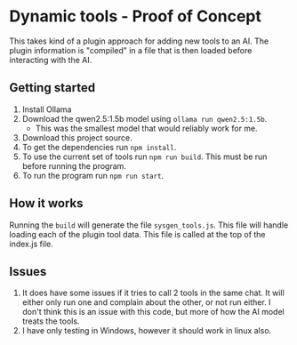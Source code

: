 # Dynamic tools - Proof of Concept
This takes kind of a plugin approach for adding new tools to an AI. The plugin information is "compiled" in a file that is then loaded before interacting with the AI.

## Getting started
1. Install Ollama
2. Download the qwen2.5:1.5b model using ````ollama run qwen2.5:1.5b````.
   - This was the smallest model that would reliably work for me. 
3. Download this project source.
4. To get the dependencies run ````npm install````.
5. To use the current set of tools run ````npm run build````. This must be run before running the program.
6. To run the program run ````npm run start````.

## How it works
Running the ````build```` will generate the file ````sysgen_tools.js````. This file will handle loading each of the plugin tool data. This file is called at the top of the index.js file. 

## Issues
1. It does have some issues if it tries to call 2 tools in the same chat. It will either only run one and complain about the other, or not run either. I don't think this is an issue with this code, but more of how the AI model treats the tools.
2. I have only testing in Windows, however it should work in linux also.